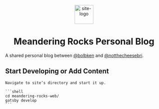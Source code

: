<p align="center">
  <a href="https://meandering.rocks">
    <img alt="site-logo" src="https://raw.githubusercontent.com/bolbken/meandering-rocks-web/master/content/assets/site-logo-0.jpg" width="60" />
  </a>
</p>
<h1 align="center">
  Meandering Rocks Personal Blog
</h1>

A shared personal blog between [@bolbken](https://github.com/bolbken) and [@notthecheesebri](https://instagram/u/notthecheesebri).

## Start Developing or Add Content

    Navigate to site’s directory and start it up.

    ```shell
    cd meandering-rocks-web/
    gatsby develop
    ```
